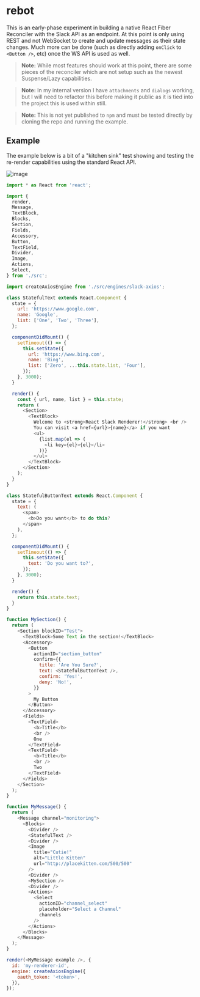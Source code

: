 # rebot

This is an early-phase experiment in building a native React Fiber Reconciler with the Slack API as an endpoint. At this point is only using REST and not WebSocket to create and update messages as their state changes. Much more can be done (such as directly adding `onClick` to `<Button />`, etc) once the WS API is used as well.

> **Note:** While most features should work at this point, there are some pieces of the reconciler which are not setup such as the newest Suspense/Lazy capabilities.

> **Note:** In my internal version I have `attachments` and `dialogs` working, but I will need to refactor this before making it public as it is tied into the project this is used within still.

> **Note:** This is not yet published to `npm` and must be tested directly by cloning the repo and running the example.

## Example

The example below is a bit of a "kitchen sink" test showing and testing the re-render capabilities using the standard React API.

![image](https://user-images.githubusercontent.com/15365418/54894830-d995e700-4e79-11e9-9508-82890d6eac21.png)

```javascript
import * as React from 'react';

import {
  render,
  Message,
  TextBlock,
  Blocks,
  Section,
  Fields,
  Accessory,
  Button,
  TextField,
  Divider,
  Image,
  Actions,
  Select,
} from './src';

import createAxiosEngine from './src/engines/slack-axios';

class StatefulText extends React.Component {
  state = {
    url: 'https://www.google.com',
    name: 'Google',
    list: ['One', 'Two', 'Three'],
  };

  componentDidMount() {
    setTimeout(() => {
      this.setState({
        url: 'https://www.bing.com',
        name: 'Bing',
        list: ['Zero', ...this.state.list, 'Four'],
      });
    }, 3000);
  }

  render() {
    const { url, name, list } = this.state;
    return (
      <Section>
        <TextBlock>
          Welcome to <strong>React Slack Renderer!</strong> <br />
          You can visit <a href={url}>{name}</a> if you want
          <ul>
            {list.map(el => (
              <li key={el}>{el}</li>
            ))}
          </ul>
        </TextBlock>
      </Section>
    );
  }
}

class StatefulButtonText extends React.Component {
  state = {
    text: (
      <span>
        <b>Do you want</b> to do this?
      </span>
    ),
  };

  componentDidMount() {
    setTimeout(() => {
      this.setState({
        text: 'Do you want to?',
      });
    }, 3000);
  }

  render() {
    return this.state.text;
  }
}

function MySection() {
  return (
    <Section blockID="Test">
      <TextBlock>Some Text in the section!</TextBlock>
      <Accessory>
        <Button
          actionID="section_button"
          confirm={{
            title: 'Are You Sure?',
            text: <StatefulButtonText />,
            confirm: 'Yes!',
            deny: 'No!',
          }}
        >
          My Button
        </Button>
      </Accessory>
      <Fields>
        <TextField>
          <b>Title</b>
          <br />
          One
        </TextField>
        <TextField>
          <b>Title</b>
          <br />
          Two
        </TextField>
      </Fields>
    </Section>
  );
}

function MyMessage() {
  return (
    <Message channel="monitoring">
      <Blocks>
        <Divider />
        <StatefulText />
        <Divider />
        <Image
          title="Cutie!"
          alt="Little Kitten"
          url="http://placekitten.com/500/500"
        />
        <Divider />
        <MySection />
        <Divider />
        <Actions>
          <Select
            actionID="channel_select"
            placeholder="Select a Channel"
            channels
          />
        </Actions>
      </Blocks>
    </Message>
  );
}

render(<MyMessage example />, {
  id: 'my-renderer-id',
  engine: createAxiosEngine({
    oauth_token: '<token>',
  }),
});
```
